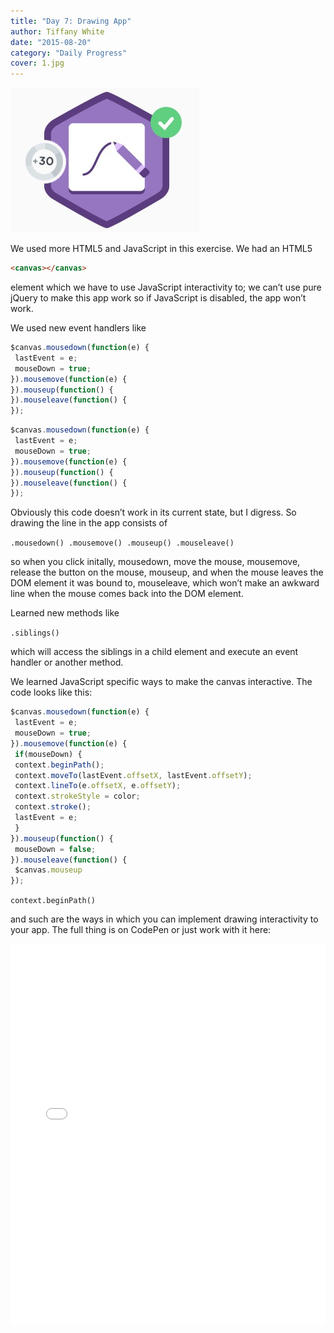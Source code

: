 ```yaml
---
title: "Day 7: Drawing App"
author: Tiffany White
date: "2015-08-20"
category: "Daily Progress"
cover: 1.jpg
---
```


![](1.jpg)

We used more HTML5 and JavaScript in this exercise. We had an HTML5

```html
<canvas></canvas>
```
element which we have to use JavaScript interactivity to; we can’t use pure jQuery to make this app work so if JavaScript is disabled, the app won’t work.

We used new event handlers like


```js
$canvas.mousedown(function(e) {
 lastEvent = e;
 mouseDown = true;
}).mousemove(function(e) {
}).mouseup(function() {
}).mouseleave(function() {
});
```

```js
$canvas.mousedown(function(e) {
 lastEvent = e;
 mouseDown = true;
}).mousemove(function(e) {
}).mouseup(function() {
}).mouseleave(function() {
});
```


Obviously this code doesn’t work in its current state, but I digress. So drawing the line in the app consists of

`.mousedown() .mousemove() .mouseup() .mouseleave()`

so when you click initally, mousedown, move the mouse, mousemove, release the button on the mouse, mouseup, and when the mouse leaves the DOM element it was bound to, mouseleave, which won’t make an awkward line when the mouse comes back into the DOM element.

Learned new methods like

`.siblings()`

which will access the siblings in a child element and execute an event handler or another method.

We learned JavaScript specific ways to make the canvas interactive. The code looks like this:

```js
$canvas.mousedown(function(e) {
 lastEvent = e;
 mouseDown = true;
}).mousemove(function(e) {
 if(mouseDown) {
 context.beginPath();
 context.moveTo(lastEvent.offsetX, lastEvent.offsetY);
 context.lineTo(e.offsetX, e.offsetY);
 context.strokeStyle = color;
 context.stroke();
 lastEvent = e;
 }
}).mouseup(function() {
 mouseDown = false;
}).mouseleave(function() {
 $canvas.mouseup
});
```
`context.beginPath()`

and such are the ways in which you can implement drawing interactivity to your app. The full thing is on CodePen or just work with it here:

<iframe height='610' scrolling='no' title='Canvas Example' src='//codepen.io/twhite96/embed/preview/bdPrvw/?height=610&theme-id=22729&default-tab=js,result' frameborder='no' allowtransparency='true' allowfullscreen='true' style='width: 100%;'>See the Pen <a href='https://codepen.io/twhite96/pen/bdPrvw/'>Canvas Example</a> by Tiffany White (<a href='https://codepen.io/twhite96'>@twhite96</a>) on <a href='https://codepen.io'>CodePen</a>.
</iframe>
